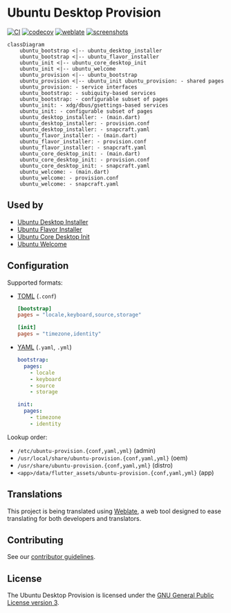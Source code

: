 # Ubuntu Desktop Provision

[![CI](https://github.com/canonical/ubuntu-desktop-provision/actions/workflows/ci.yml/badge.svg)](https://github.com/canonical/ubuntu-desktop-provision/actions/workflows/ci.yml)
[![codecov](https://codecov.io/gh/canonical/ubuntu-desktop-provision/branch/main/graph/badge.svg?token=JcedDc47dU)](https://codecov.io/gh/canonical/ubuntu-desktop-provision)
[![weblate](https://hosted.weblate.org/widget/ubuntu-desktop-installer/svg-badge.svg)](https://hosted.weblate.org/engage/ubuntu-desktop-installer/)
[![screenshots](https://img.shields.io/badge/screenshots-gray?logo=ubuntu)](https://github.com/canonical/ubuntu-desktop-provision-screenshots)

```mermaid
classDiagram
    ubuntu_bootstrap <|-- ubuntu_desktop_installer
    ubuntu_bootstrap <|-- ubuntu_flavor_installer
    ubuntu_init <|-- ubuntu_core_desktop_init
    ubuntu_init <|-- ubuntu_welcome
    ubuntu_provision <|-- ubuntu_bootstrap
    ubuntu_provision <|-- ubuntu_init ubuntu_provision: - shared pages
    ubuntu_provision: - service interfaces
    ubuntu_bootstrap: - subiquity-based services
    ubuntu_bootstrap: - configurable subset of pages
    ubuntu_init: - xdg/dbus/gsettings-based services
    ubuntu_init: - configurable subset of pages
    ubuntu_desktop_installer: - (main.dart)
    ubuntu_desktop_installer: - provision.conf
    ubuntu_desktop_installer: - snapcraft.yaml
    ubuntu_flavor_installer: - (main.dart)
    ubuntu_flavor_installer: - provision.conf
    ubuntu_flavor_installer: - snapcraft.yaml
    ubuntu_core_desktop_init: - (main.dart)
    ubuntu_core_desktop_init: - provision.conf
    ubuntu_core_desktop_init: - snapcraft.yaml
    ubuntu_welcome: - (main.dart)
    ubuntu_welcome: - provision.conf
    ubuntu_welcome: - snapcraft.yaml
```

## Used by

- [Ubuntu Desktop Installer](https://github.com/canonical/ubuntu-desktop-installer)
- [Ubuntu Flavor Installer](https://github.com/canonical/ubuntu-flavor-installer)
- [Ubuntu Core Desktop Init](https://github.com/canonical/ubuntu-core-desktop-init)
- [Ubuntu Welcome](https://github.com/canonical/ubuntu-welcome)

## Configuration

Supported formats:
- [TOML](https://toml.io/) (`.conf`)

    ```toml
    [bootstrap]
    pages = "locale,keyboard,source,storage"

    [init]
    pages = "timezone,identity"
    ```

- [YAML](https://yaml.org/) (`.yaml`, `.yml`)

    ```yaml
    bootstrap:
      pages:
        - locale
        - keyboard
        - source
        - storage

    init:
      pages:
        - timezone
        - identity
    ```

Lookup order:
- `/etc/ubuntu-provision.{conf,yaml,yml}` (admin)
- `/usr/local/share/ubuntu-provision.{conf,yaml,yml}` (oem)
- `/usr/share/ubuntu-provision.{conf,yaml,yml}` (distro)
- `<app>/data/flutter_assets/ubuntu-provision.{conf,yaml,yml}` (app)

## Translations

This project is being translated using [Weblate](https://hosted.weblate.org/engage/ubuntu-desktop-installer/), a web tool designed to ease translating for both developers and translators.

## Contributing

See our [contributor guidelines](CONTRIBUTING.md).

## License

The Ubuntu Desktop Provision is licensed under the [GNU General Public License version 3](LICENSE).
